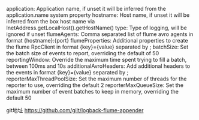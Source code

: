 application: Application name, if unset it will be inferred from the application.name system property
hostname: Host name, if unset it will be inferred from the box host name via InetAddress.getLocalHost().getHostName()
type: Type of logging, will be ignored if unset
flumeAgents: Comma separated list of flume avro agents in format {hostname}:{port}
flumeProperties: Additional properties to create the flume RpcClient in format {key}={value} separated by ;
batchSize: Set the batch size of events to report, overriding the default of 50
reportingWindow: Override the maximum time spent trying to fill a batch, between 100ms and 10s
additionalAvroHeaders: Add additional headers to the events in format {key}={value} separated by ;
reporterMaxThreadPoolSize: Set the maximum number of threads for the reporter to use, overriding the default 2
reporterMaxQueueSize: Set the maximum number of event batches to keep in memory, overriding the default 50

git地址
https://github.com/gilt/logback-flume-appender